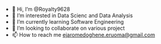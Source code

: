 - 👋 Hi, I’m @Royalty9628
- 👀 I’m interested in Data Scienc and Data Analysis
- 🌱 I’m currently learning Software Engineering
- 💞️ I’m looking to collaborate on various project
- 📫 How to reach me ejaromedoghene.eruoma@gmail.com

<!---
Royalty9628/Royalty9628 is a ✨ special ✨ repository because its `README.md` (this file) appears on your GitHub profile.
You can click the Preview link to take a look at your changes.
--->

